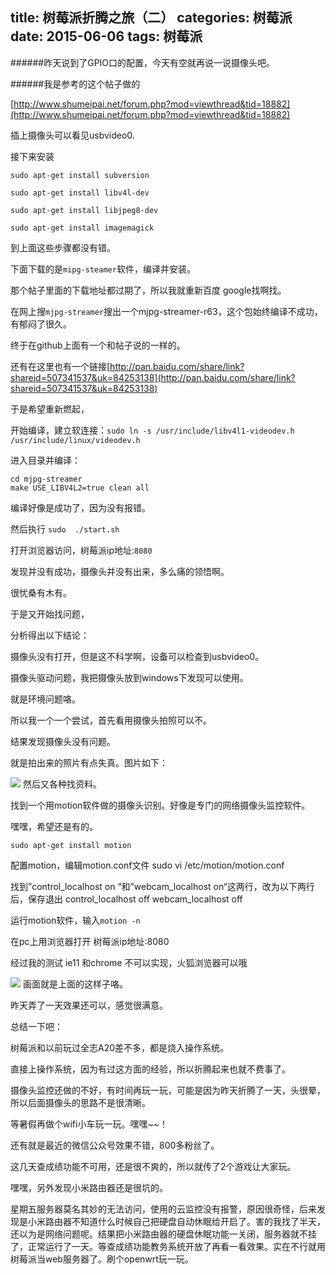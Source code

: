 title: 树莓派折腾之旅（二）
categories: 树莓派
date: 2015-06-06
tags: 树莓派
---

######昨天说到了GPIO口的配置，今天有空就再说一说摄像头吧。

######我是参考的这个帖子做的

[http://www.shumeipai.net/forum.php?mod=viewthread&tid=18882](http://www.shumeipai.net/forum.php?mod=viewthread&tid=18882)

插上摄像头可以看见usbvideo0.

接下来安装

    sudo apt-get install subversion
    
    sudo apt-get install libv4l-dev
    
    sudo apt-get install libjpeg8-dev
    
    sudo apt-get install imagemagick


<!--more-->



到上面这些步骤都没有错。

下面下载的是`mipg-steamer`软件，编译并安装。

那个帖子里面的下载地址都过期了，所以我就重新百度 google找啊找。

在网上搜`mjpg-streamer`搜出一个mjpg-streamer-r63，这个包始终编译不成功，有郁闷了很久。

终于在github上面有一个和帖子说的一样的。

还有在这里也有一个链接[http://pan.baidu.com/share/link?shareid=507341537&uk=84253138](http://pan.baidu.com/share/link?shareid=507341537&uk=84253138)

于是希望重新燃起，

开始编译，建立软连接：`sudo ln -s /usr/include/libv4l1-videodev.h /usr/include/linux/videodev.h`

进入目录并编译：
    
    cd mjpg-streamer
    make USE_LIBV4L2=true clean all

编译好像是成功了，因为没有报错。

然后执行 `sudo  ./start.sh`

打开浏览器访问，树莓派ip地址:`8080`

发现并没有成功，摄像头并没有出来，多么痛的领悟啊。

很忧桑有木有。

于是又开始找问题，

分析得出以下结论：

摄像头没有打开，但是这不科学啊，设备可以检查到usbvideo0。

摄像头驱动问题，我把摄像头放到windows下发现可以使用。

就是环境问题咯。

所以我一个一个尝试，首先看用摄像头拍照可以不。

结果发现摄像头没有问题。

就是拍出来的照片有点失真。图片如下：

![](http://imglf0.ph.126.net/kvnPMluEeM1YSALtPk3uBg==/6630796186327897140.jpg)
然后又各种找资料。

找到一个用motion软件做的摄像头识别。好像是专门的网络摄像头监控软件。

嘿嘿，希望还是有的。

    sudo apt-get install motion 

配置motion，编辑motion.conf文件
    sudo vi /etc/motion/motion.conf

找到”control_localhost on “和”webcam_localhost on“这两行，改为以下两行后，保存退出
    control_localhost off
    webcam_localhost off

运行motion软件，输入`motion -n`

在pc上用浏览器打开 树莓派ip地址:8080

经过我的测试 ie11  和chrome 不可以实现，火狐浏览器可以哦

![](http://imglf1.ph.126.net/HGjYV7U08iEfU8aLBA2PyQ==/2834453015494321729.jpg)
画面就是上面的这样子咯。

昨天弄了一天效果还可以，感觉很满意。

总结一下吧：

树莓派和以前玩过全志A20差不多，都是烧入操作系统。

直接上操作系统，因为有过这方面的经验，所以折腾起来也就不费事了。

摄像头监控还做的不好，有时间再玩一玩，可能是因为昨天折腾了一天，头很晕，所以后面摄像头的思路不是很清晰。

等暑假再做个wifi小车玩一玩。嘿嘿~~！

还有就是最近的微信公众号效果不错，800多粉丝了。

这几天查成绩功能不可用，还是很不爽的，所以就传了2个游戏让大家玩。

嘿嘿，另外发现小米路由器还是很坑的。

星期五服务器莫名其妙的无法访问，使用的云监控没有报警，原因很奇怪，后来发现是小米路由器不知道什么时候自己把硬盘自动休眠给开启了。害的我找了半天，还以为是网络问题呢。结果把小米路由器的硬盘休眠功能一关闭，服务器就不挂了，正常运行了一天。等查成绩功能教务系统开放了再看一看效果。实在不行就用树莓派当web服务器了。刷个openwrt玩一玩。

